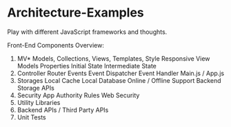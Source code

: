 Architecture-Examples
=====================
Play with different JavaScript frameworks and thoughts.

Front-End Components Overview:

1. MV*
    Models,
    Collections,
    Views,
      Templates,
      Style
      Responsive
    View Models
      Properties
      Initial State
      Intermediate State
2. Controller
      Router
      Events
      Event Dispatcher
      Event Handler
      Main.js / App.js
3. Storages
      Local Cache
      Local Database
      Online / Offline Support
      Backend Storage APIs
4. Security
    App Authority Rules
    Web Security
5. Utility Libraries
6. Backend APIs / Third Party APIs
7. Unit Tests
